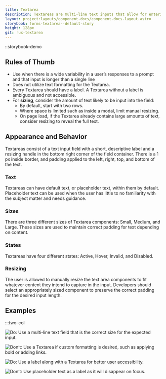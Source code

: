 ```yaml
---
title: Textarea
description: Textareas are multi-line text inputs that allow for entering text in a larger area than a single-line text input would allow. They are typically used for multi-line input use cases like comments or feedback.
layout: project:layouts/component-docs/component-docs-layout.astro
storybook: forms-textarea--default-story
height: 128px
git: rux-textarea
---
```


::storybook-demo

<!-- Textareas are multi-line text inputs that allow for entering text in a larger area than a single-line text input would allow. They are typically used for multi-line input use cases like comments or feedback. -->

## Rules of Thumb

- Use when there is a wide variability in a user’s responses to a prompt and that input is longer than a single line
- Does not utilize text formatting for the Textarea.
- Every Textarea should have a label. A Textarea without a label is ambiguous and not accessible.
- For **sizing**, consider the amount of text likely to be input into the field:
  - By default, start with two rows.
  - Where space is limited such as inside a modal, limit manual resizing.
  - On page load, if the Textarea already contains large amounts of text, consider resizing to reveal the full text.

## Appearance and Behavior

Textareas consist of a text input field with a short, descriptive label and a resizing handle in the bottom right corner of the field container. There is a 1 px inside border, and padding applied to the left, right, top, and bottom of the text.

### Text

Textareas can have default text, or placeholder text, within them by default. Placeholder text can be used when the user has little to no familiarity with the subject matter and needs guidance.

### Sizes

There are three different sizes of Textarea components: Small, Medium, and Large. These sizes are used to maintain correct padding for text depending on content.

### States

Textareas have four different states: Active, Hover, Invalid, and Disabled.

### Resizing

The user is allowed to manually resize the text area components to fit whatever content they intend to capture in the input. Developers should select an appropriately sized component to preserve the correct padding for the desired input length.

## Examples

:::two-col

![Do: Use a multi-line text field that is the correct size for the expected input.](/img/components/textareas-do-1.png "Do: Use a multi-line text field that is the correct size for the expected input.")

![Don’t: Use a Textarea if custom formatting is desired, such as applying bold or adding links.](/img/components/textareas-dont-1.png "Don’t: Use a Textarea if custom formatting is desired, such as applying bold or adding links.")

![Do: Use a label along with a Textarea for better user accessibility.](/img/components/textareas-do-2.png "Do: Use a label along with a Textarea for better user accessibility.")

![Don’t: Use placeholder text as a label as it will disappear on focus.](/img/components/textareas-dont-2.png "Don’t: Use placeholder text as a label as it will disappear on focus.")
